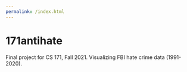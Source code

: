 ```yaml
---
permalink: /index.html
---
```


# 171antihate
Final project for CS 171, Fall 2021. Visualizing FBI hate crime data (1991-2020).
